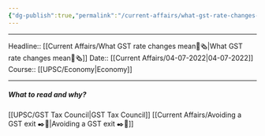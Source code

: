 ```yaml
---
{"dg-publish":true,"permalink":"/current-affairs/what-gst-rate-changes-mean/"}
---
```


----
Headline:: [[Current Affairs/What GST rate changes mean📰🗞️\|What GST rate changes mean📰🗞️]]
Date:: [[Current Affairs/04-07-2022\|04-07-2022]]
Course:: [[UPSC/Economy\|Economy]] 

----
##### What to read and why? 

[[UPSC/GST Tax Council\|GST Tax Council]]
[[Current Affairs/Avoiding a GST exit ✒️💭\|Avoiding a GST exit ✒️💭]]
